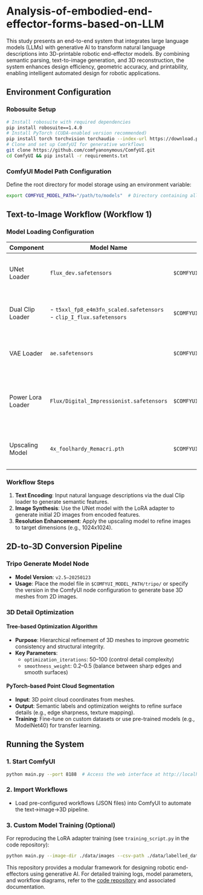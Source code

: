 
# Analysis-of-embodied-end-effector-forms-based-on-LLM  

This study presents an end-to-end system that integrates large language models (LLMs) with generative AI to transform natural language descriptions into 3D-printable robotic end-effector models. By combining semantic parsing, text-to-image generation, and 3D reconstruction, the system enhances design efficiency, geometric accuracy, and printability, enabling intelligent automated design for robotic applications.  


## Environment Configuration  

### Robosuite Setup  
```bash  
# Install robosuite with required dependencies  
pip install robosuite==1.4.0  
# Install PyTorch (CUDA-enabled version recommended)  
pip install torch torchvision torchaudio --index-url https://download.pytorch.org/whl/cu118  
# Clone and set up ComfyUI for generative workflows  
git clone https://github.com/comfyanonymous/ComfyUI.git  
cd ComfyUI && pip install -r requirements.txt  
```  

### ComfyUI Model Path Configuration  
Define the root directory for model storage using an environment variable:  
```bash  
export COMFYUI_MODEL_PATH="/path/to/models"  # Directory containing all models  
```  


## Text-to-Image Workflow (Workflow 1)  

### Model Loading Configuration  
| Component            | Model Name                  | Storage Path                          | Description                          |  
|----------------------|-----------------------------|---------------------------------------|--------------------------------------|  
| UNet Loader          | `flux_dev.safetensors`      | `$COMFYUI_MODEL_PATH/unet/`           | Core diffusion model for image generation |  
| Dual Clip Loader     | - `t5xxl_fp8_e4m3fn_scaled.safetensors`<br>- `clip_I_flux.safetensors` | `$COMFYUI_MODEL_PATH/clip/`           | Text and image encoders for feature extraction |  
| VAE Loader           | `ae.safetensors`            | `$COMFYUI_MODEL_PATH/vae/`            | Variational autoencoder for latent space mapping |  
| Power Lora Loader    | `Flux/Digital_Impressionist.safetensors` | `$COMFYUI_MODEL_PATH/lora/Flux/`      | Custom LoRA adapter (trained locally; see code repo for details) |  
| Upscaling Model      | `4x_foolhardy_Remacri.pth`  | `$COMFYUI_MODEL_PATH/upscalers/`      | Super-resolution model for high-fidelity images |  

### Workflow Steps  
1. **Text Encoding**: Input natural language descriptions via the dual Clip loader to generate semantic features.  
2. **Image Synthesis**: Use the UNet model with the LoRA adapter to generate initial 2D images from encoded features.  
3. **Resolution Enhancement**: Apply the upscaling model to refine images to target dimensions (e.g., 1024x1024).  


## 2D-to-3D Conversion Pipeline  

### Tripo Generate Model Node  
- **Model Version**: `v2.5–20250123`  
- **Usage**: Place the model file in `$COMFYUI_MODEL_PATH/tripo/` or specify the version in the ComfyUI node configuration to generate base 3D meshes from 2D images.  

### 3D Detail Optimization  
#### Tree-based Optimization Algorithm  
- **Purpose**: Hierarchical refinement of 3D meshes to improve geometric consistency and structural integrity.  
- **Key Parameters**:  
  - `optimization_iterations`: 50–100 (control detail complexity)  
  - `smoothness_weight`: 0.2–0.5 (balance between sharp edges and smooth surfaces)  

#### PyTorch-based Point Cloud Segmentation  
- **Input**: 3D point cloud coordinates from meshes.  
- **Output**: Semantic labels and optimization weights to refine surface details (e.g., edge sharpness, texture mapping).  
- **Training**: Fine-tune on custom datasets or use pre-trained models (e.g., ModelNet40) for transfer learning.  




## Running the System  

### 1. Start ComfyUI  
```bash  
python main.py --port 8188  # Access the web interface at http://localhost:8188  
```  

### 2. Import Workflows  
- Load pre-configured workflows (JSON files) into ComfyUI to automate the text→image→3D pipeline.  

### 3. Custom Model Training (Optional)  
For reproducing the LoRA adapter training (see `training_script.py` in the code repository):  
```bash  
python main.py --image-dir ./data/images --csv-path ./data/labelled_data.csv  
```  


This repository provides a modular framework for designing robotic end-effectors using generative AI. For detailed training logs, model parameters, and workflow diagrams, refer to the [code repository](https://github.com/your-username/your-repo) and associated documentation.
